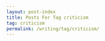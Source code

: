```yaml
---
layout: post-index
title: Posts For Tag criticism
tag: criticism
permalink: /writing/tag/criticism/
---
```

